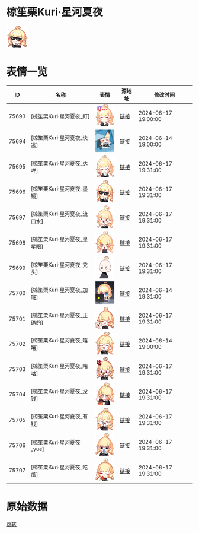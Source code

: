 # 椋笙栗Kuri·星河夏夜

<img src="./cover.png" height="60" alt="cover" />

# 表情一览

|ID|名称|表情|源地址|修改时间|
|----|----|----|----|----|
|75693|[椋笙栗Kuri·星河夏夜_盯]|<img src="./pic/075693_%5B椋笙栗Kuri·星河夏夜_盯%5D.png" height="60" alt="盯"/>|[链接](https://i0.hdslb.com/bfs/garb/3ab2782619884307609a380d7bc19a37439d76f3.png)|2024-06-17 19:00:00|
|75694|[椋笙栗Kuri·星河夏夜_快逃]|<img src="./pic/075694_%5B椋笙栗Kuri·星河夏夜_快逃%5D.png" height="60" alt="快逃"/>|[链接](https://i0.hdslb.com/bfs/garb/1c1ac49cdc9d85dfc7a794effa937adbbceecd22.png)|2024-06-14 19:00:00|
|75695|[椋笙栗Kuri·星河夏夜_达咩]|<img src="./pic/075695_%5B椋笙栗Kuri·星河夏夜_达咩%5D.png" height="60" alt="达咩"/>|[链接](https://i0.hdslb.com/bfs/garb/ea436bf89d69f1f0b589de340e0f694bd8a62d39.png)|2024-06-17 19:31:00|
|75696|[椋笙栗Kuri·星河夏夜_墨镜]|<img src="./pic/075696_%5B椋笙栗Kuri·星河夏夜_墨镜%5D.png" height="60" alt="墨镜"/>|[链接](https://i0.hdslb.com/bfs/garb/0d82bafb930bbe8d24c1f9436f9ac2657dc6b50a.png)|2024-06-17 19:31:00|
|75697|[椋笙栗Kuri·星河夏夜_流口水]|<img src="./pic/075697_%5B椋笙栗Kuri·星河夏夜_流口水%5D.png" height="60" alt="流口水"/>|[链接](https://i0.hdslb.com/bfs/garb/09aac80bc6cf7d2cc91a9c06b88d14067b82f269.png)|2024-06-17 19:31:00|
|75698|[椋笙栗Kuri·星河夏夜_星星眼]|<img src="./pic/075698_%5B椋笙栗Kuri·星河夏夜_星星眼%5D.png" height="60" alt="星星眼"/>|[链接](https://i0.hdslb.com/bfs/garb/bcca2a1bd2d231513d8981a4bce93b472f4f057b.png)|2024-06-17 19:31:00|
|75699|[椋笙栗Kuri·星河夏夜_秃头]|<img src="./pic/075699_%5B椋笙栗Kuri·星河夏夜_秃头%5D.png" height="60" alt="秃头"/>|[链接](https://i0.hdslb.com/bfs/garb/ca2351eddff22fa337772b3a08fd58d3f31b1e92.png)|2024-06-17 19:31:00|
|75700|[椋笙栗Kuri·星河夏夜_加班]|<img src="./pic/075700_%5B椋笙栗Kuri·星河夏夜_加班%5D.png" height="60" alt="加班"/>|[链接](https://i0.hdslb.com/bfs/garb/e0fe03d4fce2ce05767b8724cf26e9d4dda46bcb.png)|2024-06-14 19:31:00|
|75701|[椋笙栗Kuri·星河夏夜_正确的]|<img src="./pic/075701_%5B椋笙栗Kuri·星河夏夜_正确的%5D.png" height="60" alt="正确的"/>|[链接](https://i0.hdslb.com/bfs/garb/f3f977ea30c177df3cc4da9d5cecac49d0ec9a51.png)|2024-06-17 19:31:00|
|75702|[椋笙栗Kuri·星河夏夜_嘻嘻]|<img src="./pic/075702_%5B椋笙栗Kuri·星河夏夜_嘻嘻%5D.png" height="60" alt="嘻嘻"/>|[链接](https://i0.hdslb.com/bfs/garb/a887dc0fe315a5b3121c0e3397fd7320e1072910.png)|2024-06-14 19:00:00|
|75703|[椋笙栗Kuri·星河夏夜_咕咕]|<img src="./pic/075703_%5B椋笙栗Kuri·星河夏夜_咕咕%5D.png" height="60" alt="咕咕"/>|[链接](https://i0.hdslb.com/bfs/garb/936bc5aa80334df1c33bfb74206a9d4af429c2b8.png)|2024-06-17 19:31:00|
|75704|[椋笙栗Kuri·星河夏夜_没钱]|<img src="./pic/075704_%5B椋笙栗Kuri·星河夏夜_没钱%5D.png" height="60" alt="没钱"/>|[链接](https://i0.hdslb.com/bfs/garb/c0fd845b1aa8f6f2a837798b9d9aff24fcfc4cc0.png)|2024-06-17 19:31:00|
|75705|[椋笙栗Kuri·星河夏夜_有钱]|<img src="./pic/075705_%5B椋笙栗Kuri·星河夏夜_有钱%5D.png" height="60" alt="有钱"/>|[链接](https://i0.hdslb.com/bfs/garb/4a284c4f942e98cf43a0c39c9dd32aad1c74b056.png)|2024-06-17 19:31:00|
|75706|[椋笙栗Kuri·星河夏夜_yue]|<img src="./pic/075706_%5B椋笙栗Kuri·星河夏夜_yue%5D.png" height="60" alt="yue"/>|[链接](https://i0.hdslb.com/bfs/garb/bc9438748db6554f766bd2bf68595594b88a5ced.png)|2024-06-17 19:31:00|
|75707|[椋笙栗Kuri·星河夏夜_吃瓜]|<img src="./pic/075707_%5B椋笙栗Kuri·星河夏夜_吃瓜%5D.png" height="60" alt="吃瓜"/>|[链接](https://i0.hdslb.com/bfs/garb/a3ad5e7bfae31a5b1524780644648b65db81a55b.png)|2024-06-17 19:31:00|

# 原始数据

[跳转](./raw.json)

